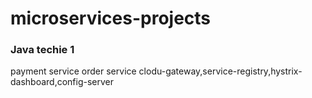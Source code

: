 # microservices-projects

### Java techie 1
payment service 
order service
clodu-gateway,service-registry,hystrix-dashboard,config-server
